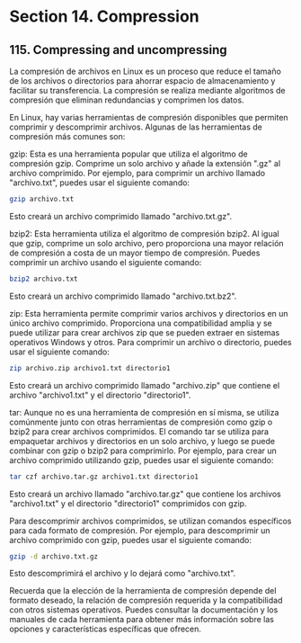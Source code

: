 # Section 14. Compression

## 115. Compressing and uncompressing

La compresión de archivos en Linux es un proceso que reduce el tamaño de los archivos o directorios para ahorrar espacio de almacenamiento y facilitar su transferencia. La compresión se realiza mediante algoritmos de compresión que eliminan redundancias y comprimen los datos.

En Linux, hay varias herramientas de compresión disponibles que permiten comprimir y descomprimir archivos. Algunas de las herramientas de compresión más comunes son:

gzip: Esta es una herramienta popular que utiliza el algoritmo de compresión gzip. Comprime un solo archivo y añade la extensión ".gz" al archivo comprimido. Por ejemplo, para comprimir un archivo llamado "archivo.txt", puedes usar el siguiente comando:

```bash
gzip archivo.txt
```

Esto creará un archivo comprimido llamado "archivo.txt.gz".

bzip2: Esta herramienta utiliza el algoritmo de compresión bzip2. Al igual que gzip, comprime un solo archivo, pero proporciona una mayor relación de compresión a costa de un mayor tiempo de compresión. Puedes comprimir un archivo usando el siguiente comando:

```bash
bzip2 archivo.txt
```

Esto creará un archivo comprimido llamado "archivo.txt.bz2".

zip: Esta herramienta permite comprimir varios archivos y directorios en un único archivo comprimido. Proporciona una compatibilidad amplia y se puede utilizar para crear archivos zip que se pueden extraer en sistemas operativos Windows y otros. Para comprimir un archivo o directorio, puedes usar el siguiente comando:

```bash
zip archivo.zip archivo1.txt directorio1
```

Esto creará un archivo comprimido llamado "archivo.zip" que contiene el archivo "archivo1.txt" y el directorio "directorio1".

tar: Aunque no es una herramienta de compresión en sí misma, se utiliza comúnmente junto con otras herramientas de compresión como gzip o bzip2 para crear archivos comprimidos. El comando tar se utiliza para empaquetar archivos y directorios en un solo archivo, y luego se puede combinar con gzip o bzip2 para comprimirlo. Por ejemplo, para crear un archivo comprimido utilizando gzip, puedes usar el siguiente comando:

```bash
tar czf archivo.tar.gz archivo1.txt directorio1
```

Esto creará un archivo llamado "archivo.tar.gz" que contiene los archivos "archivo1.txt" y el directorio "directorio1" comprimidos con gzip.

Para descomprimir archivos comprimidos, se utilizan comandos específicos para cada formato de compresión. Por ejemplo, para descomprimir un archivo comprimido con gzip, puedes usar el siguiente comando:

```bash
gzip -d archivo.txt.gz
```

Esto descomprimirá el archivo y lo dejará como "archivo.txt".

Recuerda que la elección de la herramienta de compresión depende del formato deseado, la relación de compresión requerida y la compatibilidad con otros sistemas operativos. Puedes consultar la documentación y los manuales de cada herramienta para obtener más información sobre las opciones y características específicas que ofrecen.
